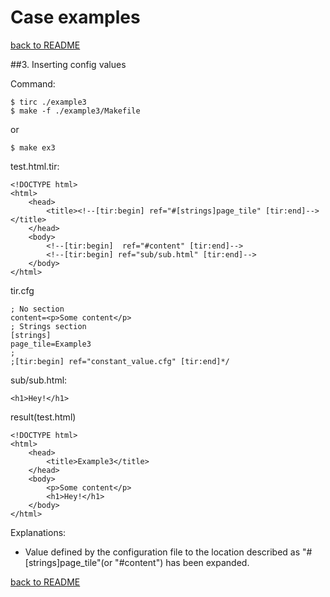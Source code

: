 Case examples
===
[back to README](../README.md)

##3. Inserting config values

Command:
```
$ tirc ./example3
$ make -f ./example3/Makefile
```
or
```
$ make ex3
```
test.html.tir:
```
<!DOCTYPE html>
<html>
	<head>
		<title><!--[tir:begin] ref="#[strings]page_tile" [tir:end]--></title>
	</head>
	<body>
		<!--[tir:begin]  ref="#content" [tir:end]-->
		<!--[tir:begin] ref="sub/sub.html" [tir:end]-->
	</body>
</html>
```

tir.cfg
```
; No section
content=<p>Some content</p>
; Strings section
[strings]
page_tile=Example3
;
;[tir:begin] ref="constant_value.cfg" [tir:end]*/
```
sub/sub.html:
```
<h1>Hey!</h1>
```
result(test.html)
```
<!DOCTYPE html>
<html>
	<head>
		<title>Example3</title>
	</head>
	<body>
		<p>Some content</p>
		<h1>Hey!</h1>
	</body>
</html>
```

Explanations:
 * Value defined by the configuration file to the location described as "#[strings]page_tile"(or "#content") has been expanded.

[back to README](../README.md)
